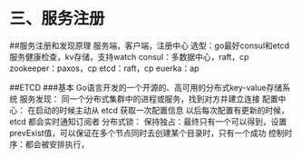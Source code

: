 # 三、服务注册

##服务注册和发现原理
    服务端，客户端，注册中心
    选型：go最好consul和etcd
        服务健康检查，kv存储，支持watch
        consul：多数据中心，raft，cp
        zookeeper：paxos，cp
        etcd：raft，cp
        euerka：ap

##ETCD
###基本
    Go语言开发的一个开源的、高可用的分布式key-value存储系统
    服务发现：
        同一个分布式集群中的进程或服务，找到对方并建立连接
    配置中心：
        在启动的时候主动从 etcd 获取一次配置信息
        以后每次配置有更新的时候，etcd 都会实时通知订阅者
    分布式锁：
        保持独占：最终只有一个可以得到，设置prevExist值，可以保证在多个节点同时去创建某个目录时，只有一个成功
        控制时序：都会被安排执行，
        